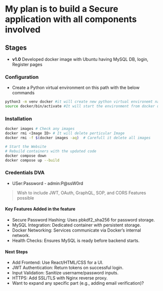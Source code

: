 # My plan is to build a Secure application with all components involved


## Stages
- **v1.0** Developed docker image with Ubuntu having MySQL DB, login, Register pages

### Configuration 
- Create a Python virtual environment on this path with the below commands
```bash
python3 -m venv docker #it will create new python virtual environemt name docker
source docker/bin/activate #It will start the environment from docker directory created in above
```
### Installation
```bash
docker images # Check any images
docker rmi <Image ID> # It will delete perticular Image
docker rmi -f $(docker images -aq)  # Carefull it delete all images

# Start the Website
# Rebuild containers with the updated code
docker compose down
docker compose up --build
```
### Credentials DVA
- USer:Password - admin:P@ssW0rd



> Wish to include JWT, OAuth, GraphQL, SOP, and CORS Features possible

#### Key Features Added in the feature
- Secure Password Hashing: Uses pbkdf2_sha256 for password storage.
- MySQL Integration: Dedicated container with persistent storage.
- Docker Networking: Services communicate via Docker’s internal network.
- Health Checks: Ensures MySQL is ready before backend starts.



#### Next Steps
- Add Frontend: Use React/HTML/CSS for a UI.
- JWT Authentication: Return tokens on successful login.
- Input Validation: Sanitize username/password inputs.
- HTTPS: Add SSL/TLS with Nginx reverse proxy.
- Want to expand any specific part (e.g., adding email verification)?



